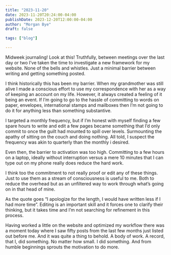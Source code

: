 ```yaml
---
title: "2023-11-20"
date: 2023-11-20T20:24:00-04:00
publishDate: 2023-12-20T12:00:00-04:00
author: "Morgan Bye"
draft: false

tags: ["blog"]

---
```


Midweek journaling! Look at this! Truthfully, between meetings over the last day or two I’ve taken the time to investigate a new framework for my website. None of the bells  and whistles. Just a minimal barrier between writing and getting something posted.

I think historically this has been my barrier. When my grandmother was still alive I made a conscious effort to use my correspondence with her as a way of keeping an account on my life. However, it always created a feeling of it being an event. If I’m going to go to the hassle of committing to words on paper, envelopes, international stamps and mailboxes then I’m not going to do it for anything less than something substantive.

I targeted a monthly frequency, but if I’m honest with myself finding a few spare hours to write and edit a few pages became something that I’d only commit to once the guilt had mounted to spill over levels. Surmounting the apathy of sitting on the couch and doing nothing. All told, I suspect the frequency was akin to quarterly than the monthly i desired.

Even then, the barrier to activation was too high. Committing to a few hours on a laptop, ideally without interruption versus a mere 10 minutes that I can type out on my phone really does reduce the hard work.

I think too the commitment to not really proof or edit any of these things. Just to use them as a stream of consciousness is useful to me. Both to reduce the overhead but as an unfiltered way to work through what’s going on in that head of mine.

As the quote goes “I apologize for the length, I would have written less if I had more time”. Editing is an important skill and it forces one to clarify their thinking, but it takes time and I’m not searching for refinement in this process.

Having worked a little on the website and optimized my workflow there was a moment today where I saw fifty posts from the last few months just listed out before me. And it was quite a thing to behold. A body of work. A record, that I, did something. No matter how small. I did something. And from humble beginnings sprouts the motivation to do more.
